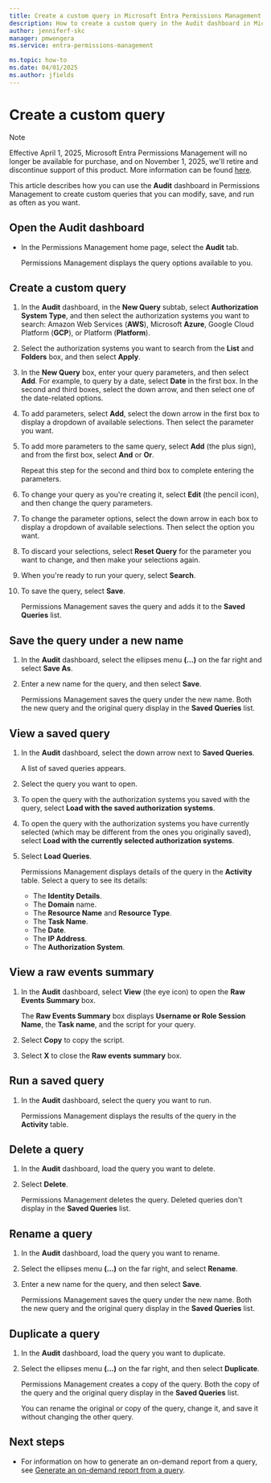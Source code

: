 ```yaml
---
title: Create a custom query in Microsoft Entra Permissions Management
description: How to create a custom query in the Audit dashboard in Microsoft Entra Permissions Management.
author: jenniferf-skc
manager: pmwongera
ms.service: entra-permissions-management

ms.topic: how-to
ms.date: 04/01/2025
ms.author: jfields
---
```


# Create a custom query

> [!NOTE]
> Effective April 1, 2025, Microsoft Entra Permissions Management will no longer be available for purchase, and on November 1, 2025, we'll retire and discontinue support of this product. More information can be found [here](https://aka.ms/MEPMretire).

This article describes how you can use the **Audit** dashboard in Permissions Management to create custom queries that you can modify, save, and run as often as you want.

## Open the Audit dashboard

- In the Permissions Management home page, select the **Audit** tab.

    Permissions Management displays the query options available to you.

## Create a custom query

1. In the **Audit** dashboard, in the **New Query** subtab, select **Authorization System Type**, and then select the authorization systems you want to search: Amazon Web Services (**AWS**), Microsoft **Azure**, Google Cloud Platform (**GCP**), or Platform (**Platform**).
1. Select the authorization systems you want to search from the **List** and **Folders** box, and then select **Apply**.

1. In the **New Query** box, enter your query parameters, and then select **Add**.
    For example, to query by a date, select **Date** in the first box. In the second and third boxes, select the down arrow, and then select one of the date-related options.

1. To add parameters, select **Add**, select the down arrow in the first box to display a dropdown of available selections. Then select the parameter you want.
1. To add more parameters to the same query, select **Add** (the plus sign), and from the first box, select **And** or **Or**.

    Repeat this step for the second and third box to complete entering the parameters.
1. To change your query as you're creating it, select **Edit** (the pencil icon), and then change the query parameters.
1. To change the parameter options, select the down arrow in each box to display a dropdown of available selections. Then select the option you want.
1. To discard your selections, select **Reset Query** for the parameter you want to change, and then make your selections again.
1. When you're ready to run your query, select **Search**.
1. To save the query, select **Save**.

    Permissions Management saves the query and adds it to the **Saved Queries** list.

## Save the query under a new name

1. In the **Audit** dashboard, select the ellipses menu **(…)** on the far right and select **Save As**.
2. Enter a new name for the query, and then select **Save**.

    Permissions Management saves the query under the new name. Both the new query and the original query display in the **Saved Queries** list.

## View a saved query

1. In the **Audit** dashboard, select the down arrow next to **Saved Queries**.

    A list of saved queries appears.
2. Select the query you want to open.
3. To open the query with the authorization systems you saved with the query, select **Load with the saved authorization systems**.
4. To open the query with the authorization systems you have currently selected (which may be different from the ones you originally saved), select **Load with the currently selected authorization systems**.
5. Select **Load Queries**.

    Permissions Management displays details of the query in the **Activity** table. Select a query to see its details:

    - The **Identity Details**.
    - The **Domain** name.
    - The **Resource Name** and **Resource Type**.
    - The **Task Name**.
    - The **Date**.
    - The **IP Address**.
    - The **Authorization System**.

## View a raw events summary

1. In the **Audit** dashboard, select **View** (the eye icon) to open the **Raw Events Summary** box.

    The **Raw Events Summary** box displays **Username or Role Session Name**, the **Task name**, and the script for your query.
1. Select **Copy** to copy the script.
1. Select **X** to close the **Raw events summary** box.


## Run a saved query

1. In the **Audit** dashboard, select the query you want to run.

    Permissions Management displays the results of the query in the **Activity** table.

## Delete a query

1. In the **Audit** dashboard, load the query you want to delete.
2. Select **Delete**.

    Permissions Management deletes the query. Deleted queries don't display in the **Saved Queries** list.

## Rename a query

1. In the **Audit** dashboard, load the query you want to rename.
2. Select the ellipses menu **(…)** on the far right, and select **Rename**.
3. Enter a new name for the query, and then select **Save**.

    Permissions Management saves the query under the new name. Both the new query and the original query display in the **Saved Queries** list.

## Duplicate a query

1. In the **Audit** dashboard, load the query you want to duplicate.
2. Select the ellipses menu **(…)** on the far right, and then select **Duplicate**.

    Permissions Management creates a copy of the query. Both the copy of the query and the original query display in the **Saved Queries** list.

    You can rename the original or copy of the query, change it, and save it without changing the other query.



## Next steps

- For information on how to generate an on-demand report from a query, see [Generate an on-demand report from a query](how-to-audit-trail-results.md).
